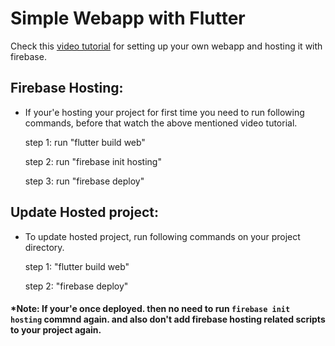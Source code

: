 # Simple Webapp with Flutter

Check this [video tutorial](https://www.youtube.com/watch?v=lcc7eKcQVWQ) for setting up your own webapp and hosting it with firebase.

## Firebase Hosting:
- If your'e hosting your project for first time you need to run following commands, before that watch the above mentioned video tutorial. 

  step 1: run "flutter build web"

  step 2: run "firebase init hosting"

  step 3: run "firebase deploy"

## Update Hosted project:
- To update hosted project, run following commands on your project directory.

  step 1: "flutter build web"

  step 2: "firebase deploy"

#### *Note: If your'e once deployed. then no need to run `firebase init hosting` commnd again. and also don't add firebase hosting related scripts to your project again.
